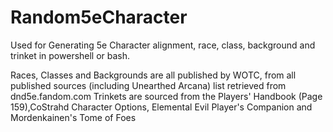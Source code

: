 # Random5eCharacter
Used for Generating 5e Character alignment, race, class, background and trinket in powershell or bash.

Races, Classes and Backgrounds are all published by WOTC, from all published sources (including Unearthed Arcana)
list retrieved from dnd5e.fandom.com
Trinkets are sourced from the Players' Handbook (Page 159),CoStrahd Character Options, Elemental Evil Player's Companion and Mordenkainen's Tome of Foes
